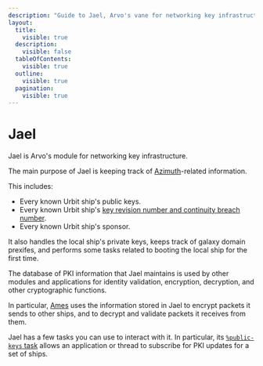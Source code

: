 ```yaml
---
description: "Guide to Jael, Arvo's vane for networking key infrastructure."
layout:
  title:
    visible: true
  description:
    visible: false
  tableOfContents:
    visible: true
  outline:
    visible: true
  pagination:
    visible: true
---
```


# Jael

Jael is Arvo's module for networking key infrastructure.

The main purpose of Jael is keeping track of [Azimuth](../../../urbit-id/what-is-urbit-id.md)-related information.

This includes:

* Every known Urbit ship's public keys.
* Every known Urbit ship's [key revision number and continuity breach number](../../../urbit-id/life-and-rift.md).
* Every known Urbit ship's sponsor.

It also handles the local ship's private keys, keeps track of galaxy domain prexifes, and performs some tasks related to booting the local ship for the first time.

The database of PKI information that Jael maintains is used by other modules and applications for identity validation, encryption, decryption, and other cryptographic functions.

In particular, [Ames](../ames/) uses the information stored in Jael to encrypt packets it sends to other ships, and to decrypt and validate packets it receives from them.

Jael has a few tasks you can use to interact with it. In particular, its [`%public-keys` task](tasks.md#public-keys) allows an application or thread to subscribe for PKI updates for a set of ships.
